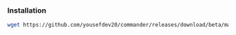 ### Installation
```bash
wget https://github.com/yousefdev20/commander/releases/download/beta/maf -O /usr/local/bin/maf && chmod -R 777 /usr/local/bin/maf
```
